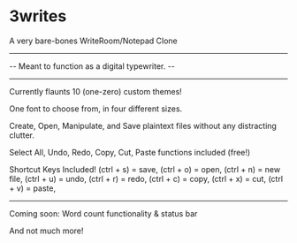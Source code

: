 # 3writes
A very bare-bones WriteRoom/Notepad Clone
________________________________________________________

-- Meant to function as a digital typewriter. --
________________________________________________________

Currently flaunts 10 (one-zero) custom themes!

One font to choose from, in four different sizes.

Create, Open, Manipulate, and Save plaintext files without any distracting clutter.

Select All, Undo, Redo, Copy, Cut, Paste functions included (free!)

Shortcut Keys Included!
    (ctrl + s) = save,
    (ctrl + o) = open,
    (ctrl + n) = new file,
    (ctrl + u) = undo,
    (ctrl + r) = redo,
    (ctrl + c) = copy,
    (ctrl + x) = cut,
    (ctrl + v) = paste,

________________________________________________________


Coming soon:
    Word count functionality & status bar
    
And not much more!
